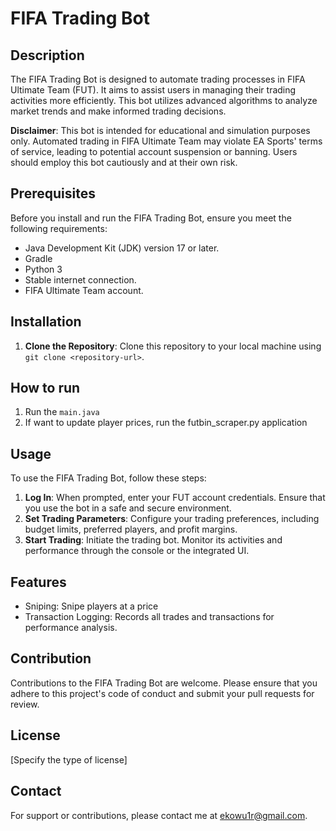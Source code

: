 

# FIFA Trading Bot

## Description
The FIFA Trading Bot is designed to automate trading processes in FIFA Ultimate Team (FUT). It aims to assist users in managing their trading activities more efficiently. This bot utilizes advanced algorithms to analyze market trends and make informed trading decisions.

**Disclaimer**: This bot is intended for educational and simulation purposes only. Automated trading in FIFA Ultimate Team may violate EA Sports' terms of service, leading to potential account suspension or banning. Users should employ this bot cautiously and at their own risk.

## Prerequisites
Before you install and run the FIFA Trading Bot, ensure you meet the following requirements:
- Java Development Kit (JDK) version 17 or later.
- Gradle
- Python 3
- Stable internet connection.
- FIFA Ultimate Team account.

## Installation
1. **Clone the Repository**: Clone this repository to your local machine using `git clone <repository-url>`.

## How to run
1. Run the `main.java`
2. If want to update player prices, run the futbin_scraper.py application

## Usage
To use the FIFA Trading Bot, follow these steps:

1. **Log In**: When prompted, enter your FUT account credentials. Ensure that you use the bot in a safe and secure environment.
2. **Set Trading Parameters**: Configure your trading preferences, including budget limits, preferred players, and profit margins.
3. **Start Trading**: Initiate the trading bot. Monitor its activities and performance through the console or the integrated UI.

## Features
- Sniping: Snipe players at a price
- Transaction Logging: Records all trades and transactions for performance analysis.

## Contribution
Contributions to the FIFA Trading Bot are welcome. Please ensure that you adhere to this project's code of conduct and submit your pull requests for review.

## License
[Specify the type of license]

## Contact
For support or contributions, please contact me at ekowu1r@gmail.com.

